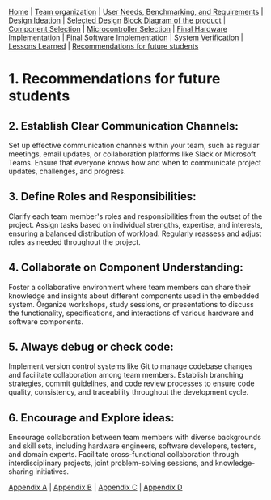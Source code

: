 [Home](/index.md) | [Team organization](/Team_organization.md) | [User Needs, Benchmarking, and Requirements](/User_Needs_Benchmarking_Requirements.md) | [Design Ideation](/Design_Ideation.md) | [Selected Design](/Selected_Design.md) 
[Block Diagram of the product](/Block_Diagram_of_the_product.md) | [Component Selection](/Component_Selection.md) | [Microcontroller Selection](/Microcontroller_Selection.md) | [Final Hardware Implementation](/Final_Hardware_Implementation.md) | [Final Software Implementation](/Software_Proposal.md) | [System Verification](/System_Verification.md) | [Lessons Learned](/Lessons_Learned.md) | [Recommendations for future students](/Recommendations_for_future_students.md)

# 1. Recommendations for future students 

## 2. Establish Clear Communication Channels:
Set up effective communication channels within your team, such as regular meetings, email updates, or collaboration platforms like Slack or Microsoft Teams. Ensure that everyone knows how and when to communicate project updates, challenges, and progress.
## 3. Define Roles and Responsibilities:
Clarify each team member's roles and responsibilities from the outset of the project. Assign tasks based on individual strengths, expertise, and interests, ensuring a balanced distribution of workload. Regularly reassess and adjust roles as needed throughout the project.
## 4. Collaborate on Component Understanding:
Foster a collaborative environment where team members can share their knowledge and insights about different components used in the embedded system. Organize workshops, study sessions, or presentations to discuss the functionality, specifications, and interactions of various hardware and software components.
## 5. Always debug or check code: 
Implement version control systems like Git to manage codebase changes and facilitate collaboration among team members. Establish branching strategies, commit guidelines, and code review processes to ensure code quality, consistency, and traceability throughout the development cycle.
## 6. Encourage and Explore ideas:
Encourage collaboration between team members with diverse backgrounds and skill sets, including hardware engineers, software developers, testers, and domain experts. Facilitate cross-functional collaboration through interdisciplinary projects, joint problem-solving sessions, and knowledge-sharing initiatives.
























[Appendix A](/Appendix_A.md) | [Appendix B](/Appendix_B.md) | [Appendix C](/Appendix_C.md) | [Appendix D](/Appendix_D.md)
